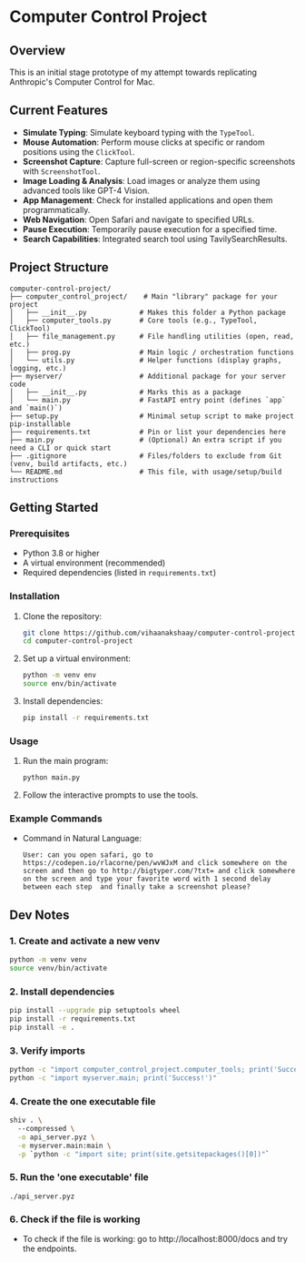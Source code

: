# **Computer Control Project**

## **Overview**
This is an initial stage prototype of my attempt towards replicating Anthropic's Computer Control for Mac.

## **Current Features**
- **Simulate Typing**: Simulate keyboard typing with the `TypeTool`.
- **Mouse Automation**: Perform mouse clicks at specific or random positions using the `ClickTool`.
- **Screenshot Capture**: Capture full-screen or region-specific screenshots with `ScreenshotTool`.
- **Image Loading & Analysis**: Load images or analyze them using advanced tools like GPT-4 Vision.
- **App Management**: Check for installed applications and open them programmatically.
- **Web Navigation**: Open Safari and navigate to specified URLs.
- **Pause Execution**: Temporarily pause execution for a specified time.
- **Search Capabilities**: Integrated search tool using TavilySearchResults.

## **Project Structure**
```
computer-control-project/
├── computer_control_project/    # Main "library" package for your project
│   ├── __init__.py             # Makes this folder a Python package
│   ├── computer_tools.py       # Core tools (e.g., TypeTool, ClickTool)
│   ├── file_management.py      # File handling utilities (open, read, etc.)
│   ├── prog.py                 # Main logic / orchestration functions
│   └── utils.py                # Helper functions (display graphs, logging, etc.)
├── myserver/                   # Additional package for your server code
│   ├── __init__.py             # Marks this as a package
│   └── main.py                 # FastAPI entry point (defines `app` and `main()`)
├── setup.py                    # Minimal setup script to make project pip-installable
├── requirements.txt            # Pin or list your dependencies here
├── main.py                     # (Optional) An extra script if you need a CLI or quick start
├── .gitignore                  # Files/folders to exclude from Git (venv, build artifacts, etc.)
└── README.md                   # This file, with usage/setup/build instructions
```
## **Getting Started**

### **Prerequisites**
- Python 3.8 or higher
- A virtual environment (recommended)
- Required dependencies (listed in `requirements.txt`)

### **Installation**
1. Clone the repository:
   ```bash
   git clone https://github.com/vihaanakshaay/computer-control-project.git
   cd computer-control-project
   ```

2. Set up a virtual environment:
   ```bash
   python -m venv env
   source env/bin/activate  
   ```

3. Install dependencies:
   ```bash
   pip install -r requirements.txt
   ```

### **Usage**
1. Run the main program:
   ```bash
   python main.py
   ```

2. Follow the interactive prompts to use the tools.

### **Example Commands**
- Command in Natural Language:
  ```
  User: can you open safari, go to https://codepen.io/rlacorne/pen/wvWJxM and click somewhere on the screen and then go to http://bigtyper.com/?txt= and click somewhere on the screen and type your favorite word with 1 second delay between each step  and finally take a screenshot please?

  ```

## Dev Notes

### 1. Create and activate a new venv
```bash
python -m venv venv
source venv/bin/activate
```

### 2. Install dependencies
```bash
pip install --upgrade pip setuptools wheel
pip install -r requirements.txt
pip install -e .
```

### 3. Verify imports
```bash
python -c "import computer_control_project.computer_tools; print('Success!')"
python -c "import myserver.main; print('Success!')"
```

### 4. Create the one executable file
```bash
shiv . \        
  --compressed \
  -o api_server.pyz \
  -e myserver.main:main \
  -p `python -c "import site; print(site.getsitepackages()[0])"`
```

### 5. Run the 'one executable' file
```
./api_server.pyz
```

### 6. Check if the file is working
- To check if the file is working: go to http://localhost:8000/docs and try the endpoints.